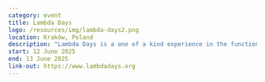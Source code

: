 ```yaml
---
category: event
title: Lambda Days
logo: /resources/img/lambda-days2.png
location: Kraków, Poland
description: "Lambda Days is a one of a kind experience in the functional world."
start: 12 June 2025
end: 13 June 2025
link-out: https://www.lambdadays.org
---
```

